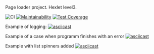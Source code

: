 Page loader project. Hexlet level3.

![CI](https://github.com/ivankl/backend-project-lvl3/workflows/CI/badge.svg)
[![Maintainability](https://api.codeclimate.com/v1/badges/b3880a8cb44423062dcc/maintainability)](https://codeclimate.com/github/ivankl/backend-project-lvl3/maintainability)
[![Test Coverage](https://api.codeclimate.com/v1/badges/b3880a8cb44423062dcc/test_coverage)](https://codeclimate.com/github/ivankl/backend-project-lvl3/test_coverage)


Example of logging:
[![asciicast](https://asciinema.org/a/snxlECCqvZQ7LFIthGvtkLV2P.svg)](https://asciinema.org/a/snxlECCqvZQ7LFIthGvtkLV2P)

Example of a case when programm finishes with an error
[![asciicast](https://asciinema.org/a/u53smXeQVWaxeOxKCPic7ZCMG.svg)](https://asciinema.org/a/u53smXeQVWaxeOxKCPic7ZCMG)

Example with list spinners added
[![asciicast](https://asciinema.org/a/yw9LBhAe1srEzWAYzRBJx0JIp.svg)](https://asciinema.org/a/yw9LBhAe1srEzWAYzRBJx0JIp)